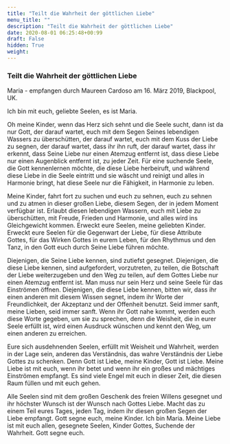 ```yaml
---
title: "Teilt die Wahrheit der göttlichen Liebe"
menu_title: ""
description: "Teilt die Wahrheit der göttlichen Liebe"
date: 2020-08-01 06:25:48+00:99
draft: False
hidden: True
weight:
---
```

### Teilt die Wahrheit der göttlichen Liebe

Maria - empfangen durch Maureen Cardoso am 16. März 2019, Blackpool, UK.

Ich bin mit euch, geliebte Seelen, es ist Maria.

Oh meine Kinder, wenn das Herz sich sehnt und die Seele sucht, dann ist da nur Gott, der darauf wartet, euch mit dem Segen Seines lebendigen Wassers zu überschütten, der darauf wartet, euch mit dem Kuss der Liebe zu segnen, der darauf wartet, dass ihr ihn ruft, der darauf wartet, dass ihr erkennt, dass Seine Liebe nur einen Atemzug entfernt ist, dass diese Liebe nur einen Augenblick entfernt ist, zu jeder Zeit. Für eine suchende Seele, die Gott kennenlernen möchte, die diese Liebe herbeiruft, und während diese Liebe in die Seele eintritt und sie wäscht und reinigt und alles in Harmonie bringt, hat diese Seele nur die Fähigkeit, in Harmonie zu leben.

Meine Kinder, fahrt fort zu suchen und euch zu sehnen, euch zu sehnen und zu atmen in dieser großen Liebe, diesem Segen, der in jedem Moment verfügbar ist. Erlaubt diesen lebendigen Wassern, euch mit Liebe zu überschütten, mit Freude, Frieden und Harmonie, und alles wird ins Gleichgewicht kommen. Erweckt eure Seelen, meine geliebten Kinder. Erweckt eure Seelen für die Gegenwart der Liebe, für diese Attribute Gottes, für das Wirken Gottes in eurem Leben, für den Rhythmus und den Tanz, in den Gott euch durch Seine Liebe führen möchte.

Diejenigen, die Seine Liebe kennen, sind zutiefst gesegnet. Diejenigen, die diese Liebe kennen, sind aufgefordert, vorzutreten, zu teilen, die Botschaft der Liebe weiterzugeben und den Weg zu teilen, auf dem Gottes Liebe nur einen Atemzug entfernt ist. Man muss nur sein Herz und seine Seele für das Einströmen öffnen. Diejenigen, die diese Liebe kennen, bitten wir, dass ihr einen anderen mit diesem Wissen segnet, indem ihr Worte der Freundlichkeit, der Akzeptanz und der Offenheit benutzt. Seid immer sanft, meine Lieben, seid immer sanft. Wenn ihr Gott nahe kommt, werden euch diese Worte gegeben, um sie zu sprechen, denn die Weisheit, die in eurer Seele erfüllt ist, wird einen Ausdruck wünschen und kennt den Weg, um einen anderen zu erreichen.

Eure sich ausdehnenden Seelen, erfüllt mit Weisheit und Wahrheit, werden in der Lage sein, anderen das Verständnis, das wahre Verständnis der Liebe Gottes zu schenken. Denn Gott ist Liebe, meine Kinder, Gott ist Liebe. Meine Liebe ist mit euch, wenn ihr betet und wenn ihr ein großes und mächtiges Einströmen empfangt. Es sind viele Engel mit euch in dieser Zeit, die diesen Raum füllen und mit euch gehen.

Alle Seelen sind mit dem großen Geschenk des freien Willens gesegnet und ihr höchster Wunsch ist der Wunsch nach Gottes Liebe. Macht das zu einem Teil eures Tages, jeden Tag, indem ihr diesen großen Segen der Liebe empfangt. Gott segne euch, meine Kinder. Ich bin Maria. Meine Liebe ist mit euch allen, gesegnete Seelen, Kinder Gottes, Suchende der Wahrheit. Gott segne euch.
